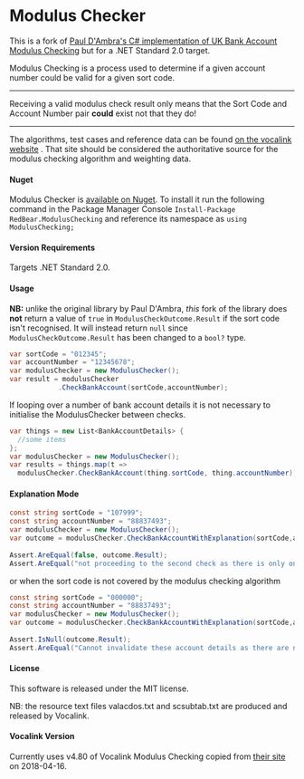 # Modulus Checker 

This is a fork of [Paul D'Ambra's C# implementation of UK Bank Account Modulus Checking](https://github.com/pauldambra/ModulusChecker) but for a .NET Standard 2.0 target. 

Modulus Checking is a process used to determine if a given account number could be valid for a given sort code.

***
Receiving a valid modulus check result only means that the Sort Code and Account Number pair **could** exist not that they do!
***
The algorithms, test cases and reference data can be found  [on the vocalink website](https://www.vocalink.com/customer-support/modulus-checking/) . That site should be considered the authoritative source for the modulus checking algorithm and weighting data.

#### Nuget
Modulus Checker is [available on Nuget](https://nuget.org/packages/RedBear.ModulusChecking/). To install it run the following command in the Package Manager Console ```Install-Package RedBear.ModulusChecking``` and reference its namespace as ```using ModulusChecking;```

#### Version Requirements

Targets .NET Standard 2.0.

#### Usage

**NB:** unlike the original library by Paul D'Ambra, *this* fork of the library does **not** return a value of `true` in `ModulusCheckOutcome.Result` if the sort code isn't recognised. It will instead return `null` since `ModulusCheckOutcome.Result` has been changed to a `bool?` type.

```csharp
var sortCode = "012345";
var accountNumber = "12345678";
var modulusChecker = new ModulusChecker();
var result = modulusChecker
			.CheckBankAccount(sortCode,accountNumber);
```
If looping over a number of bank account details it is not necessary to initialise the ModulusChecker between checks.

```csharp
var things = new List<BankAccountDetails> { 
  //some items
}; 
var modulusChecker = new ModulusChecker();
var results = things.map(t => 
  modulusChecker.CheckBankAccount(thing.sortCode, thing.accountNumber));
```

#### Explanation Mode

```csharp
const string sortCode = "107999";
const string accountNumber = "88837493";
var modulusChecker = new ModulusChecker();
var outcome = modulusChecker.CheckBankAccountWithExplanation(sortCode,accountNumber);
            
Assert.AreEqual(false, outcome.Result);
Assert.AreEqual("not proceeding to the second check as there is only one weight mapping", outcome.Explanation);

```

or when the sort code is not covered by the modulus checking algorithm 

```csharp
const string sortCode = "000000";
const string accountNumber = "88837493";
var modulusChecker = new ModulusChecker();
var outcome = modulusChecker.CheckBankAccountWithExplanation(sortCode,accountNumber);
            
Assert.IsNull(outcome.Result);
Assert.AreEqual("Cannot invalidate these account details as there are no weight mappings for this sort code", outcome.Explanation);
```

#### License
This software is released under the MIT license. 

NB: the resource text files valacdos.txt and scsubtab.txt are produced and released by Vocalink.

#### Vocalink Version

Currently uses v4.80 of Vocalink Modulus Checking copied from [their site](https://www.vocalink.com/customer-support/modulus-checking/) on 2018-04-16.